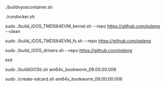 ./buildvyoscontainer.sh

./rundocker.sh

sudo ./build_iGOS_TMDS64EVM_kernel.sh --repo https://github.com/psleng --clean

sudo ./build_iGOS_TMDS64EVM_fs.sh --repo https://github.com/psleng

sudo ./build_iGOS_drivers.sh --repo https://github.com/psleng

exit

sudo ./buildiGOSti.sh am64x_bookworm_09.00.00.006

sudo ./create-sdcard.sh am64x_bookworm_09.00.00.006

